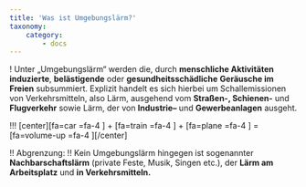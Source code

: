 ```yaml
---
title: 'Was ist Umgebungslärm?'
taxonomy:
    category:
        - docs
---
```

! Unter „Umgebungslärm“ werden die, durch **menschliche Aktivitäten induzierte**, **belästigende** oder **gesundheitsschädliche** **Geräusche im Freien** subsummiert. Explizit handelt es sich hierbei um Schallemissionen von Verkehrsmitteln, also Lärm, ausgehend vom **Straßen-, Schienen-** und **Flugverkehr** sowie Lärm, der von **Industrie–** und **Gewerbeanlagen** ausgeht.

!!! [center][fa=car =fa-4 \] + [fa=train =fa-4 \] + [fa=plane =fa-4 \] = [fa=volume-up =fa-4 \][/center]

!! Abgrenzung:
!! Kein Umgebungslärm hingegen ist sogenannter **Nachbarschaftslärm** (private Feste, Musik, Singen etc.), der **Lärm am Arbeitsplatz** und **in Verkehrsmitteln.**
